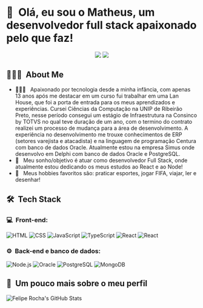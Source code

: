 <h1>👋 &nbsp;Olá, eu sou o Matheus, um desenvolvedor full stack apaixonado pelo que faz!</h1>
<p align="center">
<a href="https://www.linkedin.com/in/matheus-willian-bento-17a768269/"><img src="https://img.shields.io/badge/-Matheus%20Willian%20Bento-0077B5?style=flat-square&logo=Linkedin&logoColor=white"/></a>
<a href="mailto:los.matheuswb@gmail.com"><img src="https://img.shields.io/badge/-los.matheuswb@gmail.com-D14836?style=flat-square&logo=Gmail&logoColor=white"/></a>

</p>

<h2> 👨🏻‍💻 &nbsp;About Me </h2>

- 👨🏻‍💻 &nbsp; Apaixonado por tecnologia desde a minha infância, com apenas 13 anos após me destacar em um curso fui trabalhar em uma Lan House, que foi a porta de entrada para os meus aprendizados e experiências.
Cursei Ciências da Computação na UNIP de Ribeirão Preto, nesse período consegui um estágio de Infraestrutura na Consinco by TOTVS no qual teve duração de um ano, com o termino do contrato realizei um processo de mudança para a área de desenvolvimento. 
A experiência no desenvolvimento me trouxe conhecimentos de ERP (setores varejista e atacadista) e na linguagem de programação Centura com banco de dados Oracle.
Atualmente estou na empresa Simus onde desenvolvo em Delphi com banco de dados Oracle e PostgreSQL.
- 🚀 &nbsp; Meu sonho/objetivo é atuar como desenvolvedor Full Stack, onde atualmente estou dedicando os meus estudos ao React e ao Node!
- 💚 &nbsp; Meus hobbies favoritos são: praticar esportes, jogar FIFA, viajar, ler e desenhar!


<h2> 🛠 &nbsp;Tech Stack</h2>
<h3>💻 &nbsp;Front-end:</h3>

![HTML](https://img.shields.io/badge/-HTML-333333?style=flat&logo=HTML5)
![CSS](https://img.shields.io/badge/-CSS-333333?style=flat&logo=CSS3&logoColor=1572B6)
![JavaScript](https://img.shields.io/badge/-JavaScript-333333?style=flat&logo=javascript)
![TypeScript](https://img.shields.io/badge/-TypeScript-333333?style=flat&logo=typescript&logoColor=2D79C7)
![React](https://img.shields.io/badge/-React-333333?style=flat&logo=react)
![React](https://img.shields.io/badge/-React%20Native-333333?style=flat&logo=react)

<h3>⚙️ &nbsp;Back-end e banco de dados:</h3>

![Node.js](https://img.shields.io/badge/-Node.js-333333?style=flat&logo=node.js)
![Oracle](https://img.shields.io/badge/Oracle-333333?style=flat&logo=oracle)
![PostgreSQL](https://img.shields.io/badge/-PostgreSQL-333333?style=flat&logo=postgresql)
![MongoDB](https://img.shields.io/badge/-MongoDB-333333?style=flat&logo=mongodb)

<h2>🚀 &nbsp;Um pouco mais sobre o meu perfil</h2>

![Felipe Rocha's GitHub Stats](https://github-readme-stats.vercel.app/api?username=matheuswb&show_icons=true&theme=dracula)
